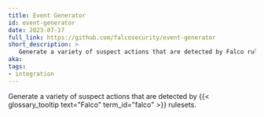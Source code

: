 ```yaml
---
title: Event Generator
id: event-generator
date: 2023-07-17
full_link: https://github.com/falcosecurity/event-generator
short_description: >
   Generate a variety of suspect actions that are detected by Falco rulesets.
aka:
tags:
- integration
---
```

Generate a variety of suspect actions that are detected by {{< glossary_tooltip text="Falco" term_id="falco" >}} rulesets.

<!--more-->